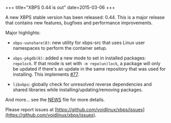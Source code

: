 +++
title="XBPS 0.44 is out"
date=2015-03-06
+++

A new XBPS stable version has been released: 0.44. This is a major release
that contains new features, bugfixes and performance improvements.

Major highlights:

- `xbps-uunshare(8)`: new utility for xbps-src that uses Linux user namespaces
to perform the container setup.

- `xbps-pkgdb(8)`: added a new mode to set in installed packages: `repolock`.
If that mode is set with `-m repo(un)lock`, a package will only be updated
if there's an update in the same repository that was used for installing.
This implements [#77](https://github.com/voidlinux/xbps/issues/77).

- `libxbps`: globally check for unresolved reverse dependencies and shared libraries
while installing/updating/removing packages.

And more... see the [NEWS](https://github.com/voidlinux/xbps/blob/master/NEWS) file
for more details.

Please report issues at
[https://github.com/voidlinux/xbps/issues](https://github.com/voidlinux/xbps/issues).
